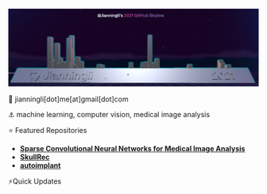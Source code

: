
![alt text](https://github.com/Jianningli/Jianningli/blob/main/thumbnail.png)

:email: jianningli[dot]me[at]gmail[dot]com

:anchor: machine learning, computer vision, medical image analysis

:star: Featured Repositories

*  [**Sparse Convolutional Neural Networks for Medical Image Analysis**](https://github.com/Jianningli/SparseCNN)
*  [**SkullRec**](https://github.com/Project-MONAI/research-contributions/tree/main/SkullRec)
*  [**autoimplant**](https://github.com/Jianningli/autoimplant)

⚡Quick Updates



